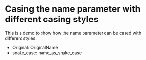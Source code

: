 # Casing the name parameter with different casing styles

This is a demo to show how the name parameter can be cased with different styles.

- Original: OriginalName
- snake_case: name_as_snake_case

